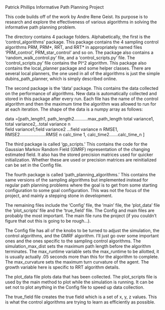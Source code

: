Patrick Phillips
Informative Path Planning Project

This code builds off of the work by Andre Rene Geist. Its purpose is to research and explore the effectiveness of various algorithms in solving the informative path planning problem.

The directory contains 4 package folders. Alphabetically, the first is the ‘control_algorithms’ package. This package contains the 4 sampling control algorithms PRM, PRM*, RRT, and RRT* in appropriately named files ‘PRM_control’, PRM_star_control’ and so on. The package also contains a ‘random_walk_control.py’ file, and a ‘control_scripts.py’ file. The ‘control_scripts.py’ file contains the PI^2 algorithm. This package also contains the local_planner package and some helper classes. There are several local planners, the one used in all of the algorithms is just the simple dubins_path_planner, which is simply described online.

The second package is the ‘data’ package. This contains the data collected on the performance of algorithms. New data is automatically collected and stored in this package after every run. Each file has the name of the control algorithm and then the maximum time the algorithm was allowed to run for at each iteration. The shape of the data is a numpy array as follows:

data =[path_length1, path_length2…........max_path_length
	     total variance1, total variance2,..total variance n   
	     field variance1,field variance2 ...field variance n
	     RMSE1, 	RMSE2.....................RMSE n
	     calc_time 1, calc_time2.......calc_time_n                      ]                

The third package is called ‘gp_scripts.’ This contains the code for the Gaussian Markov Random Field (GMRF) representation of the changing estimated field. It also has the stored precision matrices used for quicker initialization. Whether these are used or precision matrices are reinitialized can be set in the Config file. 

The fourth package is called ‘path_planning_algorithms.’ This contains the same versions of the sampling algorithms but implemented instead for regular path planning problems where the goal is to get from some starting configuration to some goal configuration. This was not the focus of the project, and mainly a stepping stone in development.

The remaining files include the ‘Config’ file, the ‘main’ file, the ‘plot_data’ file the ‘plot_scripts’ file and the ‘true_field’ file. The Config and main files are probably the most important. The main file runs the project (if you couldn’t figure that out this is going to be rough…). 

The Config file has all of the knobs to be turned to adjust the simulation, the control algorithms, and the GMRF algorithm. I’ll just go over some important ones and the ones specific to the sampling control algorithms. The simulation_max_dist sets the maximum path length before the algorithm terminates. The max_runtime variable sets the max_runtime to be allotted, it is usually actually .05 seconds more than this for the algorithm to complete. The max_curvature sets the maximum turn curvature of the agent. The growth variable here is specific to RRT algorithm details.

The plot_data file plots data that has been collected. The plot_scripts file is used by the main method to plot while the simulation is running. It can be set not to plot anything in the Config file to speed up data collection. 

The true_field file creates the true field which is a set of x, y, z values. This is what the control algorithms are trying to learn as efficiently as possible.
